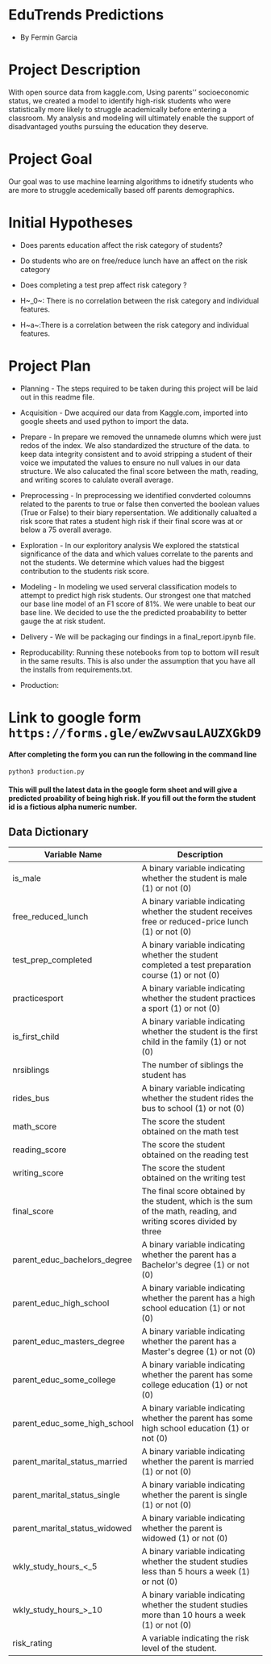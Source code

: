 # EduTrends Predictions
- By Fermin Garcia


# Project Description

With open source data from kaggle.com, Using parents'’ socioeconomic status, we created a model to identify high-risk students who were statistically more likely to struggle academically before entering a classroom.  My analysis and modeling will ultimately enable the support of disadvantaged youths pursuing the education they deserve.

# Project Goal

Our goal was to use machine learning algorithms to idnetify students who are more to struggle acedemically based off parents demographics.  

# Initial Hypotheses

- Does parents education affect the risk category of students?
- Do students who are on free/reduce lunch have an affect on the risk category
- Does completing a test prep affect risk category ?


- H~_0~: There is no correlation between the risk category and individual features.
- H~a~:There is a correlation between the risk category and individual features.


# Project Plan

- Planning - The steps required to be taken during this project will be laid out in this readme file. 

- Acquisition - Dwe acquired our data from Kaggle.com, imported into google sheets and used python to import the data. 

- Prepare - In prepare we removed the unnamede olumns which were just redos of the index. We also standardized the structure of the data. to keep data integrity consistent and to avoid stripping a student of their voice we imputated the values to ensure no null values in our data structure. We also calucated the final score between the math, reading, and writing scores to calulate overall average.

- Preprocessing - In preprocessing we identified convderted coloumns related to the parents to true or false then converted the boolean values (True or False) to their biary repersentation. We additionally calualted a risk score that rates a student high risk if their final score was at or below a 75 overall average. 

- Exploration - In our exploritory analysis We explored the statstical significance of the data and which values correlate to the parents and not the students. We determine which values had the biggest contribution to the students risk score.

- Modeling - In modeling we used serveral classification models to attempt to predict high risk students. Our strongest one that matched our base line model of an F1 score of 81%. We were unable to beat our base line. We decided to use the the predicted proabability to better gauge the at risk student. 

- Delivery - We will be packaging our findings in a final_report.ipynb file.

- Reproducability:
    Running these notebooks from top to bottom will result in the same results. This is also under the assumption that you have all the installs from requirements.txt. 

- Production:
# Link to google form `https://forms.gle/ewZwvsauLAUZXGkD9`
#### After completing the form you can run the following in the command line
`python3 production.py`
#### This will pull the latest data in the google form sheet and will give a predicted proability of being high risk. If you fill out the form the student id is a fictious alpha numeric number. 


## Data Dictionary

| Variable Name                          | Description                                                                                                                                                                                                                      |
|----------------------------------------|----------------------------------------------------------------------------------------------------------------------------------------------------------------------------------------------------------------------------------|
| is_male                                | A binary variable indicating whether the student is male (1) or not (0)                                                                                                                                                        |
| free_reduced_lunch                      | A binary variable indicating whether the student receives free or reduced-price lunch (1) or not (0)                                                                                                                          |
| test_prep_completed                     | A binary variable indicating whether the student completed a test preparation course (1) or not (0)                                                                                                                            |
| practicesport                          | A binary variable indicating whether the student practices a sport (1) or not (0)                                                                                                                                              |
| is_first_child                         | A binary variable indicating whether the student is the first child in the family (1) or not (0)                                                                                                                               |
| nrsiblings                             | The number of siblings the student has                                                                                                                                                                                          |
| rides_bus                              | A binary variable indicating whether the student rides the bus to school (1) or not (0)                                                                                                                                         |
| math_score                             | The score the student obtained on the math test                                                                                                                                                                                 |
| reading_score                          | The score the student obtained on the reading test                                                                                                                                                                              |
| writing_score                          | The score the student obtained on the writing test                                                                                                                                                                              |
| final_score                            | The final score obtained by the student, which is the sum of the math, reading, and writing scores divided by three                                                                                                                              |
| parent_educ_bachelors_degree           | A binary variable indicating whether the parent has a Bachelor's degree (1) or not (0)                                                                                                                                          |
| parent_educ_high_school                | A binary variable indicating whether the parent has a high school education (1) or not (0)                                                                                                                                      |
| parent_educ_masters_degree             | A binary variable indicating whether the parent has a Master's degree (1) or not (0)                                                                                                                                            |
| parent_educ_some_college               | A binary variable indicating whether the parent has some college education (1) or not (0)                                                                                                                                       |
| parent_educ_some_high_school           | A binary variable indicating whether the parent has some high school education (1) or not (0)                                                                                                                                   |
| parent_marital_status_married          | A binary variable indicating whether the parent is married (1) or not (0)                                                                                                                                                      |
| parent_marital_status_single           | A binary variable indicating whether the parent is single (1) or not (0)                                                                                                                                                       |
| parent_marital_status_widowed          | A binary variable indicating whether the parent is widowed (1) or not (0)                                                                                                                                                      |
| wkly_study_hours_<_5                   | A binary variable indicating whether the student studies less than 5 hours a week (1) or not (0)                                                                                                                                 |
| wkly_study_hours_>_10                  | A binary variable indicating whether the student studies more than 10 hours a week (1) or not (0)                                                                                                                               |
| risk_rating                            | A variable indicating the risk level of the student. |
